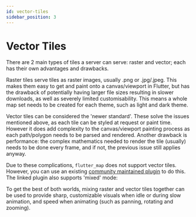 ```yaml
---
id: vector-tiles
sidebar_position: 3
---
```


# Vector Tiles

There are 2 main types of tiles a server can serve: raster and vector; each has their own advantages and drawbacks.

Raster tiles serve tiles as raster images, usually .png or .jpg/.jpeg. This makes them easy to get and paint onto a canvas/viewport in Flutter, but has the drawback of potentially having larger file sizes resulting in slower downloads, as well as severely limited customisability. This means a whole map set needs to be created for each theme, such as light and dark theme.

Vector tiles can be considered the 'newer standard'. These solve the issues mentioned above, as each tile can be styled at request or paint time. However it does add complexity to the canvas/viewport painting process as each path/polygon needs to be parsed and rendered. Another drawback is performance: the complex mathematics needed to render the tile (usually) needs to be done every frame, and if not, the previous issue still applies anyway.

Due to these complications, `flutter_map` does not support vector tiles. However, you can use an existing [community maintained plugin](https://github.com/greensopinion/flutter-vector-map-tiles) to do this. The linked plugin also supports 'mixed' mode:

To get the best of both worlds, mixing raster and vector tiles together can be used to provide sharp, customizable visuals when idle or during slow animation, and speed when animating (such as panning, rotating and zooming).
